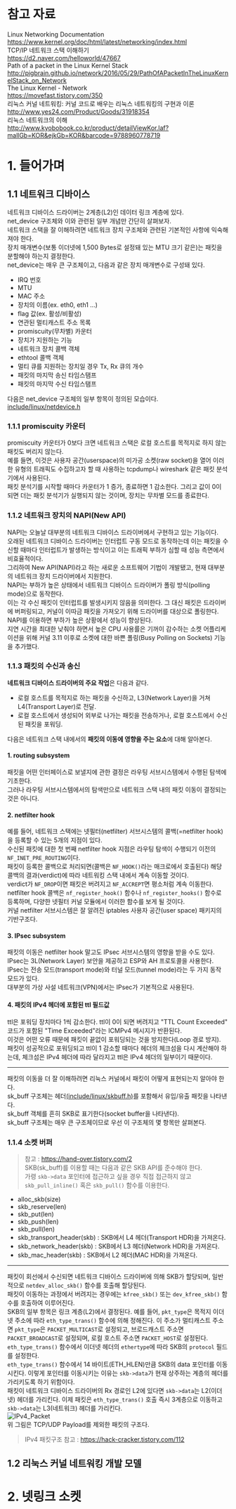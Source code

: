 # 참고 자료
Linux Networking Documentation   
https://www.kernel.org/doc/html/latest/networking/index.html   
TCP/IP 네트워크 스택 이해하기   
https://d2.naver.com/helloworld/47667   
Path of a packet in the Linux Kernel Stack   
http://pigbrain.github.io/network/2016/05/29/PathOfAPacketInTheLinuxKernelStack_on_Network    
The Linux Kernel - Network    
https://movefast.tistory.com/350   
리눅스 커널 네트워킹: 커널 코드로 배우는 리눅스 네트워킹의 구현과 이론   
http://www.yes24.com/Product/Goods/31918354   
리눅스 네트워크의 이해   
http://www.kyobobook.co.kr/product/detailViewKor.laf?mallGb=KOR&ejkGb=KOR&barcode=9788960778719   


# 1. 들어가며
## 1.1 네트워크 디바이스
네트워크 디바이스 드라이버는  2계층(L2)인 데이터 링크 계층에 있다.   
net_device 구조체와 이와 관련된 일부 개념만 간단히 살펴보자.   
네트워크 스택을 잘 이해하려면 네트워크 장치 구조체와 관련된 기본적인 사항에 익숙해져야 한다.   
장치 매개변수(보통 이더넷에 1,500 Bytes로 설정돼 있는 MTU 크기 같은)는 패킷을 분할해야 하는지 결정한다.   
net_device는 매우 큰 구조체이고, 다음과 같은 장치 매개변수로 구성돼 있다.   
- IRQ 번호
- MTU
- MAC 주소
- 장치의 이름(ex. eth0, eth1 ...)
- flag 값(ex. 활성/비활성)
- 연관된 멀티캐스트 주소 목록
- promiscuity(무차별) 카운터
- 장치가 지원하는 기능
- 네트워크 장치 콜백 객체
- ethtool 콜백 객체
- 멀티 큐를 지원하는 장치일 경우 Tx, Rx 큐의 개수
- 패킷의 마지막 송신 타임스탬프
- 패킷의 마지막 수신 타임스탬프   

다음은 net_device 구조체의 일부 항목이 정의된 모습이다.   
[include/linux/netdevice.h](https://github.com/torvalds/linux/blob/master/include/linux/netdevice.h#L1932)   
   
### 1.1.1 promiscuity 카운터
promiscuity 카운터가 0보다 크면 네트워크 스택은 로컬 호스트를 목적지로 하지 않는 패킷도 버리지 않는다.   
예를 들면, 이것은 사용자 공간(userspace)의 미가공 소켓(raw socket)을 열어 이러한 유형의 트래픽도 수집하고자 할 때 사용하는 tcpdump나 wireshark 같은 패킷 분석기에서 사용된다.   
패킷 분석기를 시작할 때마다 카운터가 1 증가, 종료하면 1 감소한다. 그리고 값이 0이 되면 더는 패킷 분석기가 실행되지 않는 것이며, 장치는 무차별 모드를 종료한다.   

### 1.1.2 네트워크 장치의 NAPI(New API)
NAPI는 오늘날 대부분의 네트워크 디바이스 드라이버에서 구현하고 있는 기능이다.   
오래된 네트워크 디바이스 드라이버는 인터럽트 구동 모드로 동작하는데 이는 패킷을 수신할 때마다 인터럽트가 발생하는 방식이고 이는 트래픽 부하가 심할 때 성능 측면에서 비효율적이다.   
그리하여 New API(NAPI)라고 하는 새로운 소프트웨어 기법이 개발됐고, 현재 대부분의 네트워크 장치 드라이버에서 지원한다.   
NAPI는 부하가 높은 상태에서 네트워크 디바이스 드라이버가 폴링 방식(polling mode)으로 동작한다.   
이는 각 수신 패킷이 인터럽트를 발생시키지 않음을 의미한다. 그 대신 패킷은 드라이버에 버퍼링되고, 커널이 이따금 패킷을 가져오기 위해 드라이버를 대상으로 폴링한다.   
NAPI를 이용하면 부하가 높은 상황에서 성능이 향상된다.   
지연 시간을 최대한 낮춰야 하면서 높은 CPU 사용률은 기꺼이 감수하는 소켓 어플리케이션을 위해 커널 3.11 이후로 소켓에 대한 바쁜 폴링(Busy Polling on Sockets) 기능을 추가했다.   

### 1.1.3 패킷의 수신과 송신
**네트워크 디바이스 드라이버의 주요 작업**은 다음과 같다.   
- 로컬 호스트를 목적지로 하는 패킷을 수신하고, L3(Network Layer)을 거쳐 L4(Transport Layer)로 전달.
- 로컬 호스트에서 생성되어 외부로 나가는 패킷을 전송하거나, 로컬 호스트에서 수신된 패킷을 포워딩.   

다음은 네트워크 스택 내에서의 **패킷의 이동에 영향을 주는 요소**에 대해 알아본다.   
#### 1. routing subsystem
패킷을 어떤 인터페이스로 보낼지에 관한 결정은 라우팅 서브시스템에서 수행된 탐색에 기초한다.   
그러나 라우팅 서브시스템에서의 탐색만으로 네트워크 스택 내의 패킷 이동이 결정되는 것은 아니다.   
#### 2. netfilter hook
예를 들어, 네트워크 스택에는 넷필터(netfilter) 서브시스템의 콜백(=netfilter hook)을 등록할 수 있는 5개의 지점이 있다.   
수신된 패킷에 대한 첫 번째 netfilter hook 지점은 라우팅 탐색이 수행되기 이전의 `NF_INET_PRE_ROUTING`이다.   
패킷이 등록한 콜백으로 처리되면(콜백은 `NF_HOOK()`라는 매크로에서 호출된다) 해당 콜백의 결과(verdict)에 따라 네트워킹 스택 내에서 계속 이동할 것이다.   
verdict가 `NF_DROP`이면 패킷은 버려지고 `NF_ACCREPT`면 평소처럼 계속 이동한다.   
netfilter hook 콜백은 `nf_register_hook()` 함수나 `nf_register_hooks()` 함수로 등록하며, 다양한 넷필터 커널 모듈에서 이러한 함수를 보게 될 것이다.   
커널 netfilter 서브시스템은 잘 알려진 iptables 사용자 공간(user space) 패키지의 기반구조다.   
#### 3. IPsec subsystem
패킷의 이동은 netfilter hook 말고도 IPsec 서브시스템의 영향을 받을 수도 있다.   
IPsec는 3L(Network Layer) 보안을 제공하고 ESP와 AH 프로토콜을 사용한다.   
IPsec는 전송 모드(transport mode)와 터널 모드(tunnel mode)라는 두 가지 동작 모드가 있다.   
대부분의 가상 사설 네트워크(VPN)에서는 IPsec가 기본적으로 사용된다.   
#### 4. 패킷의 IPv4 헤더에 포함된 ttl 필드값
ttl은 포워딩 장치마다 1씩 감소한다. ttl이 0이 되면 버려지고 "TTL Count Exceeded" 코드가 포함된 "Time Exceeded"라는 ICMPv4 메시지가 반환된다.   
이것은 어떤 오류 때문에 패킷이 끝없이 포워딩되는 것을 방지한다(Loop 경로 방지).   
패킷이 성공적으로 포워딩되고 ttl이 1 감소할 때마다 헤더의 체크섬을 다시 계산해야 하는데, 체크섬은 IPv4 헤더에 따라 달라지고 ttl은 IPv4 헤더의 일부이기 때문이다.   

-------------------------------------------------
패킷의 이동을 더 잘 이해하려면 리눅스 커널에서 패킷이 어떻게 표현되는지 알아야 한다.   
sk_buff 구조체는 헤더[(include/linux/skbuff.h)](https://github.com/torvalds/linux/blob/master/include/linux/skbuff.h#L717)를 포함해서 유입/유출 패킷을 나타낸다.   
sk_buff 객체를 흔히 SKB로 표기한다(socket buffer을 나타낸다).   
sk_buff 구조체는 매우 큰 구조체이므로 우선 이 구조체의 몇 항목만 살펴본다.   

### 1.1.4 소켓 버퍼
> 참고 : https://hand-over.tistory.com/2   
SKB(sk_buff)를 이용할 때는 다음과 같은 SKB API를 준수해야 한다.   
가령 `skb->data` 포인터에 접근하고 싶을 경우 직접 접근하지 않고 `skb_pull_inline()` 혹은 `skb_pull()` 함수를 이용한다.   

- alloc_skb(size)
- skb_reserve(len)
- skb_put(len)
- skb_push(len)
- skb_pull(len)
- skb_transport_header(skb) : SKB에서 L4 헤더(Transport HDR)을 가져온다.
- skb_network_header(skb) : SKB에서 L3 헤더(Network HDR)을 가져온다.
- skb_mac_header(skb) : SKB에서 L2 헤더(MAC HDR)을 가져온다.   
--------------------------------------------
패킷이 회선에서 수신되면 네트워크 디바이스 드라이버에 의해 SKB가 할당되며, 일반적으로 `netdev_alloc_skb()` 함수를 호출해 할당된다.   
패킷이 이동하는 과정에서 버려지는 경우에는 `kfree_skb()` 또는 `dev_kfree_skb()` 함수를 호출하여 이루어진다.   
SKB의 일부 항목은 링크 계층(L2)에서 결정된다. 예를 들어, `pkt_type`은 목적지 이더넷 주소에 따라 `eth_type_trans()` 함수에 의해 정해진다.
이 주소가 멀티캐스트 주소면 `pkt_type`은 `PACKET_MULTICAST`로 설정되고, 브로드캐스트 주소면 `PACKET_BROADCAST`로 설정되며, 로컬 호스트 주소면 `PACKET_HOST`로 설정된다.   
`eth_type_trans()` 함수에서 이더넷 헤더의 `ethertype`에 따라 SKB의 `protocol` 필드를 설정한다.   
`eth_type_trans()` 함수에서 14 바이트(ETH_HLEN)만큼 SKB의 data 포인터를 이동시킨다. 이렇게 포인터를 이동시키는 이유는 `skb->data`가 현재 상주하는 계층의 헤더를 가리키도록 하기 위함이다.   
패킷이 네트워크 디바이스 드라이버의 Rx 경로인 L2에 있다면 `skb->data`는 L2(이더넷) 헤더를 가리킨다. 
이제 패킷은 `eth_type_trans()` 호출 즉시 3계층으로 이동하고 `skb->data`는 L3(네트워크) 헤더를 가리킨다.   
![IPv4_Packet](https://user-images.githubusercontent.com/49184890/122650256-c4998280-d16c-11eb-8027-e3ab36fae79a.png)   
위 그림은 TCP/UDP Payload를 제외한 패킷의 구조다.   
> IPv4 패킷구조 참고 : https://hack-cracker.tistory.com/112   

## 1.2 리눅스 커널 네트워킹 개발 모델

# 2. 넷링크 소켓
